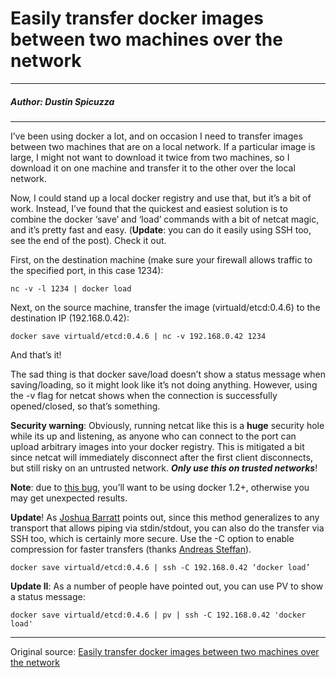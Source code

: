 # Easily transfer docker images between two machines over the network

---

##### Author: Dustin Spicuzza

---

I’ve been using docker a lot, and on occasion I need to transfer images between two machines that are on a local network. If a particular image is large, I might not want to download it twice from two machines, so I download it on one machine and transfer it to the other over the local network.

Now, I could stand up a local docker registry and use that, but it’s a bit of work. Instead, I’ve found that the quickest and easiest solution is to combine the docker ‘save’ and ‘load’ commands with a bit of netcat magic, and it’s pretty fast and easy. (**Update**: you can do it easily using SSH too, see the end of the post). Check it out.

First, on the destination machine (make sure your firewall allows traffic to the specified port, in this case 1234):

```
nc -v -l 1234 | docker load
```

Next, on the source machine, transfer the image (virtuald/etcd:0.4.6) to the destination IP (192.168.0.42):

```
docker save virtuald/etcd:0.4.6 | nc -v 192.168.0.42 1234
```

And that’s it!

The sad thing is that docker save/load doesn’t show a status message when saving/loading, so it might look like it’s not doing anything. However, using the -v flag for netcat shows when the connection is successfully opened/closed, so that’s something.

**Security warning**: Obviously, running netcat like this is a **huge**  security hole while its up and listening, as anyone who can connect to the port can upload arbitrary images into your docker registry. This is mitigated a bit since netcat will immediately disconnect after the first client disconnects, but still risky on an untrusted network. ***Only use this on trusted networks***!

**Note**: due to [this bug](https://github.com/docker/docker/issues/3877), you’ll want to be using docker 1.2+, otherwise you may get unexpected results.

**Update**! As [Joshua Barratt](http://www.virtualroadside.com/blog/index.php/2014/09/29/easily-transfer-docker-images-between-two-machines-over-the-network/comment-page-1/#comment-170185) points out, since this method generalizes to any transport that allows piping via stdin/stdout, you can also do the transfer via SSH too, which is certainly more secure. Use the -C option to enable compression for faster transfers (thanks [Andreas Steffan](http://www.virtualroadside.com/blog/index.php/2014/09/29/easily-transfer-docker-images-between-two-machines-over-the-network/comment-page-1/#comment-171587)).

```
docker save virtuald/etcd:0.4.6 | ssh -C 192.168.0.42 ‘docker load’
```

**Update II**: As a number of people have pointed out, you can use PV to show a status message:

```
docker save virtuald/etcd:0.4.6 | pv | ssh -C 192.168.0.42 'docker load'
```

---

Original source: [Easily transfer docker images between two machines over the network](http://www.virtualroadside.com/blog/index.php/2014/09/29/easily-transfer-docker-images-between-two-machines-over-the-network/)
